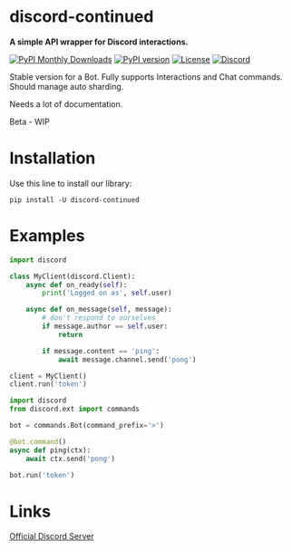 discord-continued
====================

**A simple API wrapper for Discord interactions.**


[![PyPI Monthly Downloads](https://img.shields.io/pypi/dm/discord-continued.svg)](https://pypi.org/project/discord-continued/)
[![PyPI version](https://img.shields.io/pypi/v/discord-continued.svg)](https://pypi.org/project/discord-continued/)
[![License](https://img.shields.io/github/license/sakurazaki/discord-continued.svg)](https://github.com/sakurazaki/discord-continued/blob/master/LICENSE)
[![Discord](https://discord.com/api/guilds/905226844851286048/embed.png)](https://discord.gg/R2FsdNn29A)


Stable version for a Bot.
Fully supports Interactions and Chat commands.
Should manage auto sharding.

Needs a lot of documentation.

Beta - WIP

Installation
============

Use this line to install our library:

	pip install -U discord-continued

Examples
===========

```python
import discord

class MyClient(discord.Client):
    async def on_ready(self):
        print('Logged on as', self.user)

    async def on_message(self, message):
        # don't respond to ourselves
        if message.author == self.user:
            return

        if message.content == 'ping':
            await message.channel.send('pong')

client = MyClient()
client.run('token')
```

```python
import discord
from discord.ext import commands

bot = commands.Bot(command_prefix='>')

@bot.command()
async def ping(ctx):
    await ctx.send('pong')

bot.run('token')
```


Links
=============
[Official Discord Server](https://discord.gg/R2FsdNn29A)
